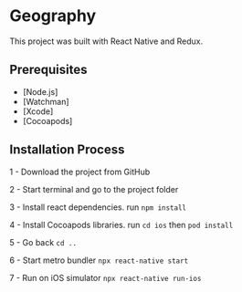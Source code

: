 # Geography
This project was built with React Native and Redux.

## Prerequisites
- [Node.js]
- [Watchman]
- [Xcode]
- [Cocoapods]

## Installation Process

1 - Download the project from GitHub

2 - Start terminal and go to the project folder

3 - Install react dependencies. run `npm install`

4 - Install Cocoapods libraries. run `cd ios` then `pod install`

5 - Go back `cd ..`

6 - Start metro bundler `npx react-native start`

7 - Run on iOS simulator `npx react-native run-ios`

